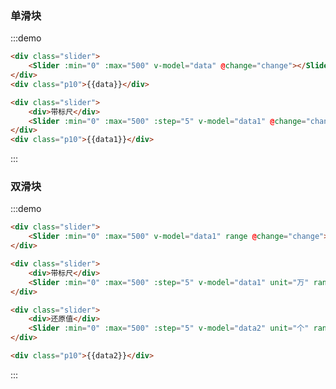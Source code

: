 ### 单滑块

:::demo
```html
<div class="slider">
    <Slider :min="0" :max="500" v-model="data" @change="change"></Slider>
</div>
<div class="p10">{{data}}</div>

<div class="slider">
    <div>带标尺</div>
    <Slider :min="0" :max="500" :step="5" v-model="data1" @change="change"></Slider>
</div>
<div class="p10">{{data1}}</div>
```
:::



### 双滑块

:::demo
```html
<div class="slider">
    <Slider :min="0" :max="500" v-model="data1" range @change="change"></Slider>
</div>

<div class="slider">
    <div>带标尺</div>
    <Slider :min="0" :max="500" :step="5" v-model="data1" unit="万" range @change="change"></Slider>
</div>

<div class="slider">
    <div>还原值</div>
    <Slider :min="0" :max="500" :step="5" v-model="data2" unit="个" range></Slider>
</div>

<div class="p10">{{data2}}</div>
```
:::


<script>
export default {
  data() {
    return {
      data: [0, 200],
      data1: [0, 400],
      data2: [88, 398]
    };
  },
  methods: {
    change(data) {
      this.data = data;
    }
  }
};
</script>

<style lang="scss">
.slider {
  width: 380px;
  padding: 10px;
}
</style>